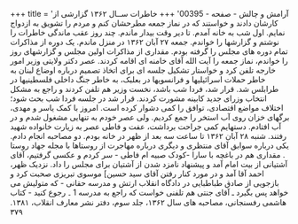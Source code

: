 +++
title = 'آرامش و چالش - صفحه - 00395'
+++
خاطرات ســال ۱۳۶۲ گزارشی از کارشان دادند و خواستند که در نماز جمعه مطرحشان کنم و مردم را تشویق به ازدواج نمایم. اول شب به خانه آمدم. تا دیر وقت بیدار ماندم. چند روز عقب ماندگی خاطرات را نوشتم و گزارشها را خواندم. جمعه ۲۷ آبان ۱۳۶۲ در منزل ماندم. یک دوره از مذاکرات تمام دوره های مجلس را گرفته بودم. مقداری از مذاکرات اولین مجلس و گزارشهای روز را خواندم، نماز جمعه را آیت الله آقای خامنه ای اقامه کردند. عصر دکتر ولایتی وزیر امور خارجه تلفن کرد و خواستار تشکیل جلسه ای برای اتخاذ تصمیم درباره اوضاع لبنان به خاطر حملات اسرائیلیها و فرانسویها در بعلبک، به خاطر جنگ داخلی فلسطینیها در طرابلس شد. قرار شد، فردا شب باشد، نخست وزیر هم تلفن کردند و راجع به مشکل انتخاب وزرای جدید کابینه مشورت کردند. قرار شد در جلسه فردا شب بحث شود؛ اختلاف مواضع اقتصادی، توافق را کمی دشوار کرده است. امروز با کمک یاسر و مهدی، برگهای خزان روی آب استخر را جمع کردیم. ولی عصر خودم به تنهایی مشغول شدم و در آب افتادم. دستهایم کمی جراحت برداشت، عفت و فاطی عصر به زیارت خانواده شهید رفتند. شنبه ۲۸ آبان ۱۳۶۲ تا ساعت سه بعد از ظهر در خانه بودم. دو مصاحبه انجام دادم. یکی درباره سوابق آقای منتظری و دیگری درباره مهاجرت از روستاها با مجله جهاد روستا . مقداری هم در باغچه با سارا -کودک صبیه ام فاطی - سر کردم و عکسی گرفتیم، آقای آشتیانی از بیت امام آمد و پیشنهاد نامزد شدن از آشتیان برای مجلس را داد. نزدیک ظهر، احمد آقا آمد و در مورد کنار رفتن آقای سید حسین] موسوی تبریزی صحبت کرد و بازجویی از صادق طباطبایی در دادگاه انقلاب ارتش و مدرسه حقانی - که متولیش می خواهد پس بگیرد ـ آقای جنتی هم تلفنی خواست که راجع به مدرسه 1 ۔ رجوع کنید - کتاب هاشمی رفسنجانی، مصاحبه های سال ۱۳۶۲، جلد سوم، دفتر نشر معارف انقلاب، ۱۳۸۱. ۳۷۹